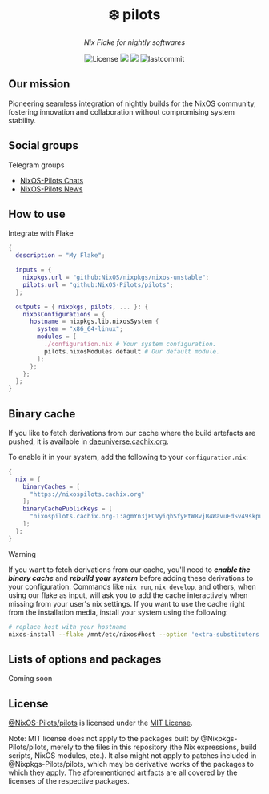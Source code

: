 <h1 align="center">❄️ pilots</h1>
<p align="center">
    <em>Nix Flake for nightly softwares</em>
</p>
<p align="center">
  <img src="https://custom-icon-badges.herokuapp.com/github/license/yqlbu/nixos-config?style=flat&logo=law&colorA=24273A&color=blue" alt="License"/>
  <img src="https://img.shields.io/static/v1?label=Nix Flake&message=check&style=flat&logo=nixos&colorA=24273A&colorB=9173ff&logoColor=CAD3F5">
  <img src="https://img.shields.io/badge/NixOS-unstable-informational.svg?style=flat&logo=nixos&logoColor=CAD3F5&colorA=24273A&colorB=8AADF4">
  <img src="https://custom-icon-badges.herokuapp.com/github/last-commit/yqlbu/nixos-config?style=flat&logo=history&colorA=24273A&colorB=C4EEF2" alt="lastcommit"/>
</p>

## Our mission

Pioneering seamless integration of nightly builds for the NixOS community, fostering innovation and collaboration without compromising system stability.

## Social groups

Telegram groups

- [NixOS-Pilots Chats](https://t.me/nixos_pilots)
- [NixOS-Pilots News](https://t.me/nixos_pilots_news)

## How to use

Integrate with Flake

```nix
{
  description = "My Flake";

  inputs = {
    nixpkgs.url = "github:NixOS/nixpkgs/nixos-unstable";
    pilots.url = "github:NixOS-Pilots/pilots";
  };

  outputs = { nixpkgs, pilots, ... }: {
    nixosConfigurations = {
      hostname = nixpkgs.lib.nixosSystem {
        system = "x86_64-linux";
        modules = [
          ./configuration.nix # Your system configuration.
          pilots.nixosModules.default # Our default module.
        ];
      };
    };
  };
}
```

## Binary cache

If you like to fetch derivations from our cache where the build artefacts are pushed, it is available in [daeuniverse.cachix.org](https://app.cachix.org/cache/nixospilots#pull).

To enable it in your system, add the following to your `configuration.nix`:

```nix
{
  nix = {
    binaryCaches = [
      "https://nixospilots.cachix.org"
    ];
    binaryCachePublicKeys = [
      "nixospilots.cachix.org-1:agmYn3jPCVyiqhSfyPtW8vjB4WavuEdSv49skpup2XE="
    ];
  };
}
```

> [!WARNING]
> If you want to fetch derivations from our cache, you'll need to _**enable the binary cache**_ and _**rebuild your system**_ before adding these derivations to your configuration.
> Commands like `nix run`, `nix develop`, and others, when using our flake as input, will ask you to add the cache interactively when missing from your user's nix settings.
> If you want to use the cache right from the installation media, install your system using the following:

```bash
# replace host with your hostname
nixos-install --flake /mnt/etc/nixos#host --option 'extra-substituters' 'https://nixospilots.cachix.org/' --option extra-trusted-public-keys "nixospilots.cachix.org-1:agmYn3jPCVyiqhSfyPtW8vjB4WavuEdSv49skpup2XE="`
```

## Lists of options and packages

Coming soon

## License

[@NixOS-Pilots/pilots](https://github.com/NixOS-Pilots) is licensed under the [MIT License](./LICENSE).

Note: MIT license does not apply to the packages built by @Nixpkgs-Pilots/pilots, merely to the files in this repository (the Nix expressions, build scripts, NixOS modules, etc.). It also might not apply to patches included in @Nixpkgs-Pilots/pilots, which may be derivative works of the packages to which they apply. The aforementioned artifacts are all covered by the licenses of the respective packages.
